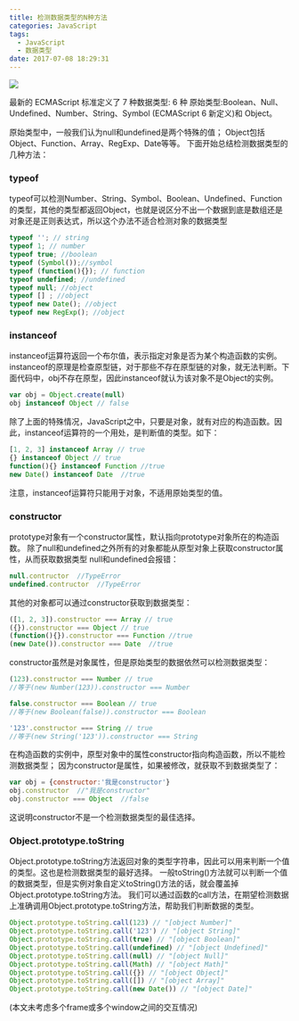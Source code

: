 ```yaml
---
title: 检测数据类型的N种方法
categories: JavaScript
tags:
  - JavaScript
  - 数据类型
date: 2017-07-08 18:29:31
---
```

![](https://unsplash.it/800/400/?image=404)
<!-- more -->
最新的 ECMAScript 标准定义了 7 种数据类型:
6 种 原始类型:Boolean、Null、Undefined、Number、String、Symbol (ECMAScript 6 新定义)和 Object。

原始类型中，一般我们认为null和undefined是两个特殊的值；
Object包括Object、Function、Array、RegExp、Date等等。
下面开始总结检测数据类型的几种方法：
### typeof
typeof可以检测Number、String、Symbol、Boolean、Undefined、Function的类型，其他的类型都返回Object，也就是说区分不出一个数据到底是数组还是对象还是正则表达式，所以这个办法不适合检测对象的数据类型
```js
typeof ''; // string
typeof 1; // number
typeof true; //boolean
typeof (Symbol());//symbol
typeof (function(){}); // function
typeof undefined; //undefined
typeof null; //object
typeof [] ; //object
typeof new Date(); //object
typeof new RegExp(); //object
```
### instanceof
instanceof运算符返回一个布尔值，表示指定对象是否为某个构造函数的实例。
instanceof的原理是检查原型链，对于那些不存在原型链的对象，就无法判断。下面代码中，obj不存在原型，因此instanceof就认为该对象不是Object的实例。
```js
var obj = Object.create(null)
obj instanceof Object // false
```
除了上面的特殊情况，JavaScript之中，只要是对象，就有对应的构造函数。因此，instanceof运算符的一个用处，是判断值的类型。如下：
```js
[1, 2, 3] instanceof Array // true
{} instanceof Object // true
function(){} instanceof Function //true
new Date() instanceof Date  //true
```
注意，instanceof运算符只能用于对象，不适用原始类型的值。

### constructor
prototype对象有一个constructor属性，默认指向prototype对象所在的构造函数。
除了null和undefined之外所有的对象都能从原型对象上获取constructor属性，从而获取数据类型
null和undefined会报错：
```js
null.contructor  //TypeError
undefined.contructor  //TypeError
```
其他的对象都可以通过constructor获取到数据类型：
```js
([1, 2, 3]).constructor === Array // true
({}).constructor === Object // true
(function(){}).constructor === Function //true
(new Date()).constructor === Date  //true
```
constructor虽然是对象属性，但是原始类型的数据依然可以检测数据类型：
```js
(123).constructor === Number // true
//等于(new Number(123)).constructor === Number

false.constructor === Boolean // true
//等于(new Boolean(false)).constructor === Boolean 

'123'.constructor === String // true
//等于(new String('123')).constructor === String 
``` 
在构造函数的实例中，原型对象中的属性constructor指向构造函数，所以不能检测数据类型；
因为constructor是属性，如果被修改，就获取不到数据类型了：
```js
var obj = {constructor:'我是constructor'}
obj.constructor  //"我是constructor"
obj.constructor === Object  //false
```
这说明constructor不是一个检测数据类型的最佳选择。

### Object.prototype.toString 
Object.prototype.toString方法返回对象的类型字符串，因此可以用来判断一个值的类型。这也是检测数据类型的最好选择。
一般toString()方法就可以判断一个值的数据类型，但是实例对象自定义toString()方法的话，就会覆盖掉Object.prototype.toString方法。
我们可以通过函数的call方法，在期望检测数据上准确调用Object.prototype.toString方法，帮助我们判断数据的类型。
```js
Object.prototype.toString.call(123) // "[object Number]"
Object.prototype.toString.call('123') // "[object String]"
Object.prototype.toString.call(true) // "[object Boolean]"
Object.prototype.toString.call(undefined) // "[object Undefined]"
Object.prototype.toString.call(null) // "[object Null]"
Object.prototype.toString.call(Math) // "[object Math]"
Object.prototype.toString.call({}) // "[object Object]"
Object.prototype.toString.call([]) // "[object Array]"
Object.prototype.toString.call(new Date()) // "[object Date]"
```

(本文未考虑多个frame或多个window之间的交互情况)